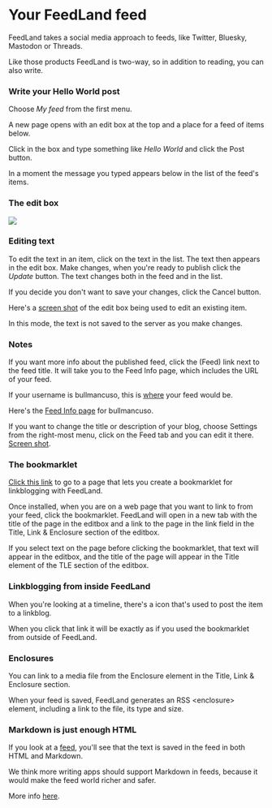 # Your FeedLand feed 

FeedLand takes a social media approach to feeds, like Twitter, Bluesky, Mastodon or Threads. 

Like those products FeedLand is two-way, so in addition to reading, you can also write. 

### Write your Hello World post

Choose <i>My feed</i> from the first menu.  

A new page opens with an edit box at the top and a place for a feed of items below. 

Click in the box and type something like <i>Hello World</i> and click the Post button.

In a moment the message you typed appears below in the list of the feed's items. 

### The edit box

<img src="https://imgs.scripting.com/2023/08/01/editbox2.png">

### Editing text

To edit the text in an item, click on the text in the list. The text then appears in the edit box. Make changes, when you're ready to publish click the <i>Update</i> button. The text changes both in the feed and in the list. 

If you decide you don't want to save your changes, click the Cancel button. 

Here's a <a href="http://scripting.com/images/2022/11/08/editboxbeingusedtoedittext.png">screen shot</a> of the edit box being used to edit an existing item.

In this mode, the text is not saved to the server as you make changes. 

### Notes

If you want more info about the published feed, click the (Feed) link next to the feed title. It will take you to the Feed Info page, which includes the URL of your feed. 

If your username is bullmancuso, this is <a href="http://data.feedland.org/feeds/bullmancuso.xml">where</a> your feed would be. 

Here's the <a href="http://feedland.org/?feedurl=http%3A%2F%2Fdata.feedland.org%2Ffeeds%2Fbullmancuso.xml">Feed Info page</a> for bullmancuso.

If you want to change the title or description of your blog, choose Settings from the right-most menu, click on the Feed tab and you can edit it there. <a href="http://scripting.com/images/2022/11/08/settingsdialogscreen.png">Screen shot</a>.

### The bookmarklet

<a href="http://scripting.com/code/bookmarkletmaker/index.html?app=https://feedland.org/&name=FL">Click this link</a> to go to a page that lets you create a bookmarklet for linkblogging with FeedLand. 

Once installed, when you are on a web page that you want to link to from your feed, click the bookmarklet. FeedLand will open in a new tab with the title of the page in the editbox and a link to the page in the link field in the Title, Link & Enclosure section of the editbox. 

If you select text on the page before clicking the bookmarklet, that text will appear in the editbox, and the title of the page will appear in the Title element of the TLE section of the editbox.

### Linkblogging from inside FeedLand

When you're looking at a timeline, there's a <i class="fa fa-retweet"></i> icon that's used to post the item to a linkblog. 

When you click that link it will be exactly as if you used the bookmarklet from outside of FeedLand.

### Enclosures

You can link to a media file from the Enclosure element in the Title, Link & Enclosure section. 

When your feed is saved, FeedLand generates an RSS &lt;enclosure> element, including a link to the file, its type and size.

### Markdown is just enough HTML

If you look at a <a href="http://data.feedland.org/feeds/davewiner.xml">feed</a>, you'll see that the text is saved in the feed in both HTML and Markdown. 

We think more writing apps should support Markdown in feeds, because it would make the feed world richer and safer. 

More info <a href="http://scripting.com/2022/08/25/210902.html?title=markdownIsJustEnoughHtml">here</a>. 

